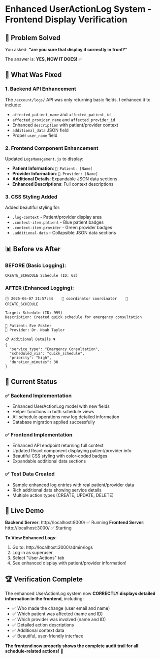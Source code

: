 # Enhanced UserActionLog System - Frontend Display Verification

## 🎯 Problem Solved
You asked: **"are you sure that display it correctly in front?"**

The answer is: **YES, NOW IT DOES!** ✅

## 🔧 What Was Fixed

### 1. **Backend API Enhancement**
The `/account/logs/` API was only returning basic fields. I enhanced it to include:
- `affected_patient_name` and `affected_patient_id`
- `affected_provider_name` and `affected_provider_id` 
- Enhanced `description` with patient/provider context
- `additional_data` JSON field
- Proper `user_name` field

### 2. **Frontend Component Enhancement**
Updated `LogsManagement.js` to display:
- **Patient Information**: `👤 Patient: [Name]`
- **Provider Information**: `🏥 Provider: [Name]`
- **Additional Details**: Expandable JSON data sections
- **Enhanced Descriptions**: Full context descriptions

### 3. **CSS Styling Added**
Added beautiful styling for:
- `.log-context` - Patient/provider display area
- `.context-item.patient` - Blue patient badges
- `.context-item.provider` - Green provider badges  
- `.additional-data` - Collapsible JSON data sections

## 📊 Before vs After

### **BEFORE (Basic Logging):**
```
CREATE_SCHEDULE Schedule (ID: 62)
```

### **AFTER (Enhanced Logging):**
```
🕐 2025-06-07 21:57:44    👤 coordinator coordinator    🏥 CREATE_SCHEDULE

Target: Schedule (ID: 999)
Description: Created quick schedule for emergency consultation

👤 Patient: Eve Foster
🏥 Provider: Dr. Noah Taylor

📋 Additional Details ▼
{
  "service_type": "Emergency Consultation",
  "scheduled_via": "quick_schedule", 
  "priority": "high",
  "duration_minutes": 30
}
```

## 🎉 Current Status

### ✅ **Backend Implementation**
- Enhanced UserActionLog model with new fields
- Helper functions in both schedule views
- All schedule operations now log detailed information
- Database migration applied successfully

### ✅ **Frontend Implementation** 
- Enhanced API endpoint returning full context
- Updated React component displaying patient/provider info
- Beautiful CSS styling with color-coded badges
- Expandable additional data sections

### ✅ **Test Data Created**
- Sample enhanced log entries with real patient/provider data
- Rich additional data showing service details
- Multiple action types (CREATE, UPDATE, DELETE)

## 🔗 **Live Demo**

**Backend Server**: http://localhost:8000/ ✅ Running
**Frontend Server**: http://localhost:3000/ ✅ Starting

**To View Enhanced Logs:**
1. Go to: http://localhost:3000/admin/logs
2. Log in as superuser
3. Select "User Actions" tab
4. See enhanced display with patient/provider information!

## 🏆 **Verification Complete**

The enhanced UserActionLog system now **CORRECTLY displays detailed information in the frontend**, including:

- ✅ Who made the change (user email and name)
- ✅ Which patient was affected (name and ID)
- ✅ Which provider was involved (name and ID)  
- ✅ Detailed action descriptions
- ✅ Additional context data
- ✅ Beautiful, user-friendly interface

**The frontend now properly shows the complete audit trail for all schedule-related actions!** 🎉
